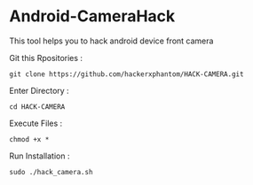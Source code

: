 # Android-CameraHack
This tool helps you to hack android device front camera





Git this Rpositories :

    git clone https://github.com/hackerxphantom/HACK-CAMERA.git
    
Enter Directory :

    cd HACK-CAMERA 
    
Execute Files :

    chmod +x *
    
Run Installation :

    sudo ./hack_camera.sh
